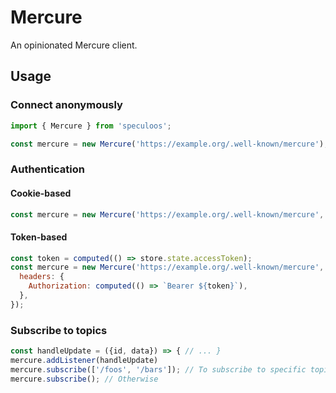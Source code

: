 # Mercure

An opinionated Mercure client.

## Usage

### Connect anonymously

```js
import { Mercure } from 'speculoos';

const mercure = new Mercure('https://example.org/.well-known/mercure');
```

### Authentication

#### Cookie-based

```js
const mercure = new Mercure('https://example.org/.well-known/mercure', {withCredentials: true});
```

#### Token-based

```js
const token = computed(() => store.state.accessToken);
const mercure = new Mercure('https://example.org/.well-known/mercure', {
  headers: {
    Authorization: computed(() => `Bearer ${token}`),
  },
});
```

### Subscribe to topics

```js
const handleUpdate = ({id, data}) => { // ... }
mercure.addListener(handleUpdate)
mercure.subscribe(['/foos', '/bars']); // To subscribe to specific topics
mercure.subscribe(); // Otherwise
```
